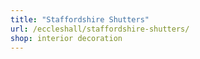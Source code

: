 ```yaml
---
title: "Staffordshire Shutters"
url: /eccleshall/staffordshire-shutters/
shop: interior decoration
---
```

